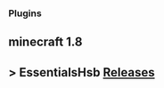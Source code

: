 ### Plugins
## minecraft 1.8
## > EssentialsHsb [Releases](https://github.com/HasheDev/EssentialsHsb/releases)
